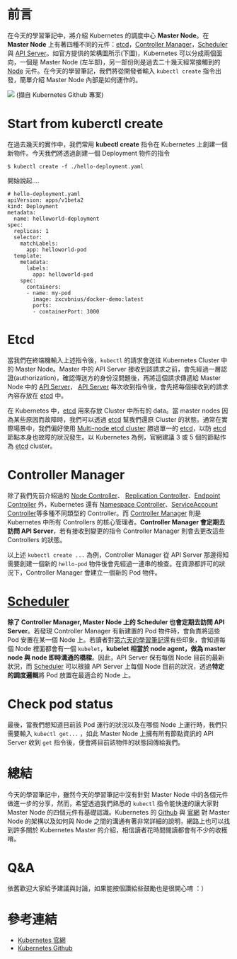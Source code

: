 # 前言
在今天的學習筆記中，將介紹 Kubernetes 的調度中心 **Master Node**。在 **Master Node** 上有著四種不同的元件：[etcd](https://github.com/coreos/etcd)，[Controller Manager](https://github.com/kubernetes/kubernetes/blob/release-1.1/docs/design/architecture.md#kubernetes-controller-manager-server)，[Scheduler](https://github.com/kubernetes/kubernetes/blob/release-1.1/docs/design/architecture.md#scheduler) 與 [API Server](https://github.com/kubernetes/kubernetes/blob/release-1.1/docs/design/architecture.md#kubernetes-api-server)。如官方提供的架構圖所示(下圖)，Kubernetes 可以分成兩個面向，一個是 Master Node (左半部)，另一部份則是過去二十幾天經常接觸到的 [Node](https://kubernetes.io/docs/concepts/architecture/nodes/) 元件。在今天的學習筆記，我們將從開發者輸入 `kubectl create` 指令出發，簡單介紹 Master Node 內部是如何運作的。

![](https://raw.githubusercontent.com/kubernetes/kubernetes/release-1.1/docs/design/architecture.png)
(擷自 Kubernetes Github 專案)

# Start from kuberctl create
在過去幾天的實作中，我們常用 **kubectl create** 指令在 Kubernetes 上創建一個新物件。今天我們將透過創建一個 Deployment 物件的指令 

```
$ kubectl create -f ./hello-deployment.yaml
```

開始說起....

```
# hello-deployment.yaml
apiVersion: apps/v1beta2
kind: Deployment
metadata:
  name: helloworld-deployment
spec:
  replicas: 1
  selector:
    matchLabels:
      app: helloworld-pod
  template:
    metadata:
      labels:
        app: helloworld-pod
    spec:
      containers:
      - name: my-pod
        image: zxcvbnius/docker-demo:latest
        ports:
        - containerPort: 3000
```


# Etcd
當我們在終端機輸入上述指令後，`kubectl` 的請求會送往 Kubernetes Cluster 中的 Master Node。Master 中的 API Server 接收到該請求之前，會先經過一層認證(authorization)，確認傳送方的身份沒問題後，再將這個請求傳遞給 Master Node 中的 [API Server](https://github.com/kubernetes/kubernetes/blob/release-1.1/docs/design/architecture.md#kubernetes-api-server)， [API Server](https://github.com/kubernetes/kubernetes/blob/release-1.1/docs/design/architecture.md#kubernetes-api-server) 每次收到指令後，會先把每個接收到的請求內容存放在 [etcd](https://github.com/coreos/etcd) 中。

在 Kubernetes 中，[etcd](https://github.com/coreos/etcd) 用來存放 Cluster 中所有的 data。當 master nodes 因為某些原因而故障時，我們可以透過 [etcd](https://github.com/coreos/etcd) 幫我們還原 Cluster 的狀態。通常在實際場景中，我們偏好使用 [Multi-node etcd cluster](https://github.com/coreos/etcd) 勝過單一的 [etcd](https://github.com/coreos/etcd)，以防 [etcd](https://github.com/coreos/etcd) 節點本身也故障的狀況發生。以 Kubernetes 為例，官網建議 3 或 5 個的節點作為 [etcd](https://github.com/coreos/etcd) cluster。

# Controller Manager
除了我們先前介紹過的 [Node Controller](https://github.com/zxcvbnius/k8s-30-day-sharing/tree/master/Day28)、 [Replication Controller](https://github.com/zxcvbnius/k8s-30-day-sharing/tree/master/Day08)、[Endpoint Controller](https://kubernetes.io/docs/concepts/services-networking/service/) 外，Kubernetes 還有 [Namespace Controller](https://kubernetes.io/docs/concepts/overview/working-with-objects/namespaces/)、[ServiceAccount Controller](https://kubernetes.io/docs/admin/service-accounts-admin/)等多種不同類型的 Controller。而 [Controller Manager](https://github.com/kubernetes/kubernetes/blob/release-1.1/docs/design/architecture.md#kubernetes-controller-manager-server) 則是 Kubernetes 中所有 Controllers 的核心管理者。**Controller Manager 會定期去訪問 API Server**，若有接收到變更的指令 Controller Manager 則會去更改這些 Controllers 的狀態。  

以上述 `kubectl create ...` 為例，Controller Manager 從 API Server 那邊得知需要創建一個新的 `hello-pod` 物件後會先經過一連串的檢查。在資源都許可的狀況下，Controller Manager 會建立一個新的 Pod 物件。

# [Scheduler](https://github.com/kubernetes/kubernetes/blob/release-1.1/docs/design/architecture.md#scheduler)
**除了 Controller Manager, Master Node 上的 Scheduler 也會定期去訪問 API Server**。若發現 Controller Manager 有新建置的 Pod 物件時，會負責將這些 Pod 安置在某一個 Node 上。若讀者對[第六天的學習筆記](https://github.com/zxcvbnius/k8s-30-day-sharing/tree/master/Day06)還有些印象，會知道每個 Node 裡面都會有一個 `kubelet`，**kubelet 相當於 node agent，做為 master node 與 node 即時溝通的橋樑**。因此，API Server 保有每個 Node 目前的最新狀況，而 [Scheduler](https://github.com/kubernetes/kubernetes/blob/release-1.1/docs/design/architecture.md#scheduler) 可以根據 API Server 上每個 Node 目前的狀況，透過**特定的調度邏輯**將 Pod 放置在最適合的 Node 上。  

# Check pod status
最後，當我們想知道目前該 Pod 運行的狀況以及在哪個 Node 上運行時，我們只需要輸入 `kubectl get...` ，如此 Master Node 上擁有所有節點資訊的 API Server 收到 `get` 指令後，便會將目前該物件的狀態回傳給我們。

# 總結
今天的學習筆記中，雖然今天的學習筆記中沒有針對 Master Node 中的各個元件做進一步的分享，然而，希望透過我們熟悉的 `kubectl` 指令能快速的讓大家對 Master Node 的四個元件有基礎認識。Kubernetes 的 [Github](https://github.com/kubernetes/kubernetes/blob/release-1.1/docs/design/architecture.md) 與 [官網](https://kubernetes.io/docs/concepts/architecture/master-node-communication/) 對 Master Node 的架構以及如何與 Node 之間的溝通有著非常詳細的說明，網路上也可以找到許多關於 Kubernetes Master 的介紹，相信讀者花時間閱讀都會有不少的收穫唷。

# Q&A
依舊歡迎大家給予建議與討論，如果能按個讚給些鼓勵也是很開心唷 ：）

# 參考連結
- [Kubernetes 官網](https://kubernetes.io)
- [Kubernetes Github](https://github.com/kubernetes/kubernetes/blob/release-1.1/docs/design)
